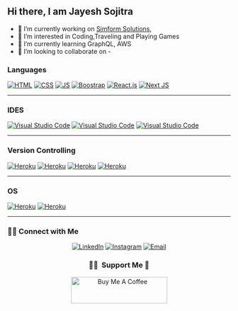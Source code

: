 ## Hi there, I am Jayesh Sojitra


- 🔭 I’m currently working on [Simform Solutions](https://www.simform.com/),
- 👀 I’m interested in Coding,Traveling and Playing Games
- 🌱 I’m currently learning GraphQL, AWS
- 💞️ I’m looking to collaborate on -



### Languages 

<a href="#"><img alt="HTML" src="https://img.shields.io/badge/HTML%20-%23E34F26.svg?logo=html5&logoColor=white" ></a>
<a href="#"><img alt="CSS" src="https://img.shields.io/badge/CSS%20-%231572B6.svg?logo=css3&logoColor=white" ></a>
<a href="#"><img alt="JS" src="https://img.shields.io/badge/JavaScript%20-%23F7DF1E.svg?logo=javascript&logoColor=black" ></a>
<a href="#"><img alt="Boostrap" src="https://img.shields.io/badge/-Bootstrap-563D7C?&logo=bootstrap" ></a>
<a href="#"><img alt="React.js" src="https://img.shields.io/badge/React-20232A?&logo=react&logoColor=61DAFB" ></a>
<a href="#"><img alt="Next JS" src="https://img.shields.io/badge/NextJS-%2300f.svg?logo=nextjs&logoColor=white"></a>

---

### IDES

<a href="#"><img alt="Visual Studio Code" src="https://img.shields.io/badge/Visual%20Studio%20Code-0078d7.svg?logo=visual-studio-code&logoColor=white"></a>
<a href="#"><img alt="Visual Studio Code" src="https://img.shields.io/badge/Atom-66595C?&logo=Atom&logoColor=white"></a>
<a href="#"><img alt="Visual Studio Code" src="https://img.shields.io/badge/sublime_text-%23575757.svg?&logo=sublime-text&logoColor=important"></a>

---

### Version Controlling

<a href="#"><img alt="Heroku" src="https://img.shields.io/badge/-Git-black?&logo=git" ></a>
<a href="#"><img alt="Heroku" src="https://img.shields.io/badge/-GitHub-181717?style=flat-square&logo=github" ></a>
<a href="#"><img alt="Heroku" src="https://img.shields.io/badge/GitLab-330F63?&logo=gitlab&logoColor=white" ></a>
<a href="#"><img alt="Heroku" src="https://img.shields.io/badge/Bitbucket-330F63?&logo=bitbucket&logoColor=white" ></a>

---

### OS

<a href="#"><img alt="Heroku" src="https://img.shields.io/badge/Windows-0078D6?&logo=windows&logoColor=white" ></a>
<a href="#"><img alt="Heroku" src="https://img.shields.io/badge/Mac-0078D6?&logo=apple&logoColor=white" ></a>

---
<h3> 🤝🏻 Connect with Me </h3>
<p align="center">
<a href="https://www.linkedin.com/in/jayesh-sojitra-3031ba54/"><img alt="LinkedIn" src="https://img.shields.io/badge/LinkedIn-Jayesh%20Sojitra-blue?style=flat-square&logo=linkedin"></a>
<a href="https://www.instagram.com/jayesh_sojitra_02/"><img alt="Instagram" src="https://img.shields.io/badge/Instagram-Jayesh Sojitra-blue?style=flat-square&logo=instagram"></a>
<a href="mailto:jayesh.sojitra103@gmail.com"><img alt="Email" src="https://img.shields.io/badge/Email-jayesh.sojitra103@gmail.com-blue?style=flat-square&logo=gmail"></a>
</p>




<!-- <h3 align="center">My Stats:</h3>
<a href="https://github.com/jayeshsojitra103">
   <img height="180em" src="https://github-readme-stats-eight-theta.vercel.app/api/top-langs/?username=jayeshsojitra103&layout=compact&langs_count=8"/>
</a> -->

<div align="center">
  <h3> 🤝🏻 &nbsp;Support Me 🤝</h3>
  
<a href="https://www.buymeacoffee.com/jayeshsojitra" target="_blank"><img src="https://cdn.buymeacoffee.com/buttons/v2/default-yellow.png" alt="Buy Me A Coffee" style="height: 60px !important;width: 217px !important;" ></a>
</div>

<!---
jayeshsimform/jayeshsimform is a ✨ special ✨ repository because its `README.md` (this file) appears on your GitHub profile.
You can click the Preview link to take a look at your changes.
--->
